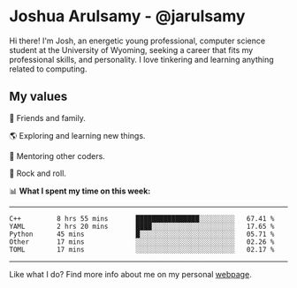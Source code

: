 # Joshua Arulsamy - @jarulsamy

Hi there! I'm Josh, an energetic young professional, computer science student at the University of Wyoming, seeking a career that fits my professional skills, and personality. I love tinkering and learning anything related to computing.

## My values

:yellow_heart: Friends and family.

:earth_americas: Exploring and learning new things.

:book: Mentoring other coders.

:guitar: Rock and roll.

:bar_chart: **What I spent my time on this week:**

------
<!--START_SECTION:waka-->
```text
C++         8 hrs 55 mins       ████████████████░░░░░░░░░   67.41 % 
YAML        2 hrs 20 mins       ████░░░░░░░░░░░░░░░░░░░░░   17.65 % 
Python      45 mins             █░░░░░░░░░░░░░░░░░░░░░░░░   05.71 % 
Other       17 mins             ░░░░░░░░░░░░░░░░░░░░░░░░░   02.26 % 
TOML        17 mins             ░░░░░░░░░░░░░░░░░░░░░░░░░   02.17 %
```
<!--END_SECTION:waka-->
------

Like what I do? Find more info about me on my personal [webpage](https://arulsamy.me).
